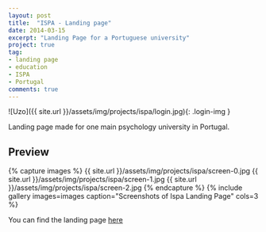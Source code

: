 ```yaml
---
layout: post
title:  "ISPA - Landing page"
date: 2014-03-15
excerpt: "Landing Page for a Portuguese university"
project: true
tag:
- landing page 
- education
- ISPA
- Portugal
comments: true
---
```


![Uzo]({{ site.url }}/assets/img/projects/ispa/login.jpg){: .login-img }     
     
 Landing page made for one main psychology university in Portugal.

## Preview

{% capture images %}
	{{ site.url }}/assets/img/projects/ispa/screen-0.jpg
	{{ site.url }}/assets/img/projects/ispa/screen-1.jpg
	{{ site.url }}/assets/img/projects/ispa/screen-2.jpg
{% endcapture %}
{% include gallery images=images caption="Screenshots of Ispa Landing Page" cols=3 %}
       
You can find the landing page [here](http://ispa.cursos-imf.com/)
